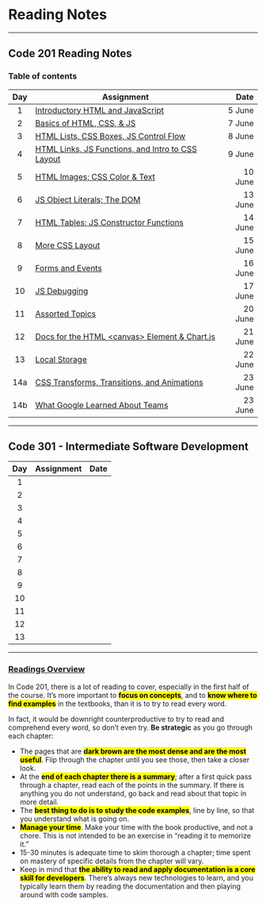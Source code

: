 # Reading Notes

-----

## Code 201 Reading Notes

### Table of contents

|  Day  |      Assignment     |   Date   |
| :---: | ------------------- | -------: |
| 1 | [Introductory HTML and JavaScript](./201/class-01.md)   | 5 June |
| 2 | [Basics of HTML, CSS, & JS](./201/class-02.md) | 7 June |
| 3 | [HTML Lists, CSS Boxes, JS Control Flow](./201/class-03.md) | 8 June |
| 4 | [HTML Links, JS Functions, and Intro to CSS Layout](/201/class-04.md) | 9 June |
| 5 | [HTML Images; CSS Color & Text](./201/class-05.md) | 10 June |
| 6 | [JS Object Literals; The DOM](/201/class-06.md) | 13 June |
| 7 | [HTML Tables; JS Constructor Functions](/201/class-07.md) | 14 June |
| 8 | [More CSS Layout](/201/class-08.md) | 15 June |
| 9 | [Forms and Events](/201/class-09.md) | 16 June |
| 10 | [JS Debugging](/201/class-10.md)| 17 June |
| 11 | [Assorted Topics](/201/class-11.md)|20 June|
| 12 | [Docs for the HTML &lt;canvas&gt; Element & Chart.js](/201/class-12.md) | 21 June |
| 13 | [Local Storage ](/201/class-13.md) | 22 June |
| 14a | [CSS Transforms, Transitions, and Animations](/201/class-14a.md) | 23 June |
| 14b | [What Google Learned About Teams](/201/class-14b.md) | 23 June |

------------

## Code 301 - Intermediate Software Development

|  Day  |      Assignment     |   Date   |
| :---: | ------------------- | -------: |
| 1 | []() |  |
| 2 | []() |  |
| 3 | []() |  |
| 4 | []() |  |
| 5 | []() |  |
| 6 | []() |  |
| 7 | []() |  |
| 8 | []() |  |
| 9 | []() |  |
| 10 | []() |  |
| 11 | []() |  |
| 12 | []() |  |
| 13 | []() |  |

---------------

### [Readings Overview](https://canvas.instructure.com/courses/4824838/discussion_topics/14848973?module_item_id=66431856)

In Code 201, there is a lot of reading to cover, especially in the first half of the course. It’s more important to <mark>**focus on concepts**</mark>, and to <mark>**know where to find examples**</mark> in the textbooks, than it is to try to read every word.

In fact, it would be downright counterproductive to try to read and comprehend every word, so don’t even try. **Be strategic** as you go through each chapter:

- The pages that are <mark>**dark brown are the most dense and are the most useful**</mark>. Flip through the chapter until you see those, then take a closer look.
- At the <mark>**end of each chapter there is a summary**</mark>; after a first quick pass through a chapter, read each of the points in the summary. If there is anything you do not understand, go back and read about that topic in more detail.
- The <mark>**best thing to do is to study the code examples**</mark>, line by line, so that you understand what is going on.
- <mark>**Manage your time**</mark>. Make your time with the book productive, and not a chore. This is not intended to be an exercise in “reading it to memorize it.”
- 15-30 minutes is adequate time to skim thorough a chapter; time spent on mastery of specific details from the chapter will vary.
- Keep in mind that <mark>**the ability to read and apply documentation is a core skill for developers**</mark>. There’s always new technologies to learn, and you typically learn them by reading the documentation and then playing around with code samples.
